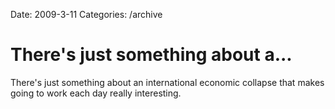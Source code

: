 Date: 2009-3-11
Categories: /archive

# There's just something about a...

There's just something about an international economic collapse that makes going to work each day really interesting.
